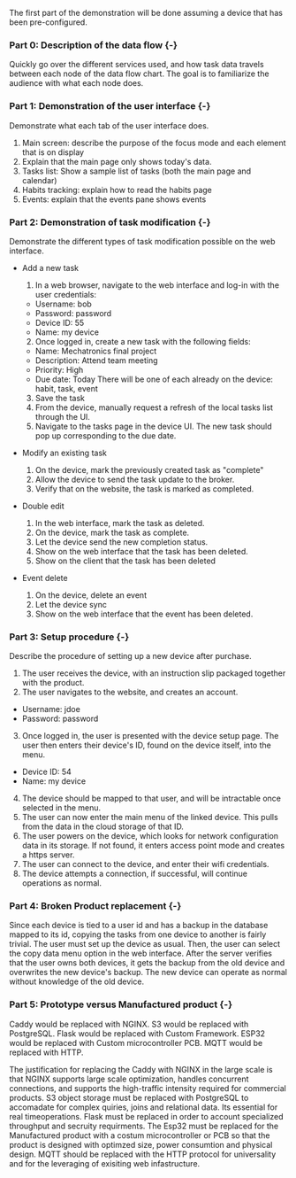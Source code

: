 The first part of the demonstration will be done assuming a device that has been pre-configured.

### Part 0: Description of the data flow {-}

Quickly go over the different services used, and how task data travels between each node of the data flow chart.
The goal is to familiarize the audience with what each node does.

### Part 1: Demonstration of the user interface {-}

Demonstrate what each tab of the user interface does.

1. Main screen: describe the purpose of the focus mode and each element that is on display
2. Explain that the main page only shows today's data.
3. Tasks list: Show a sample list of tasks (both the main page and calendar)
4. Habits tracking: explain how to read the habits page
5. Events: explain that the events pane shows events

### Part 2: Demonstration of task modification {-}

Demonstrate the different types of task modification possible on the web interface.

- Add a new task
  1. In a web browser, navigate to the web interface and log-in with the user credentials:
    - Username: bob
    - Password: password
    - Device ID: 55
    - Name: my device
  2. Once logged in, create a new task with the following fields:
    - Name: Mechatronics final project
    - Description: Attend team meeting
    - Priority: High 
    - Due date: Today
    There will be one of each already on the device: habit, task, event
  3. Save the task
  4. From the device, manually request a refresh of the local tasks list through the UI.
  5. Navigate to the tasks page in the device UI. The new task should pop up corresponding to the due date.

- Modify an existing task
  1. On the device, mark the previously created task as "complete"
  2. Allow the device to send the task update to the broker.
  3. Verify that on the website, the task is marked as completed.

- Double edit
  1. In the web interface, mark the task as deleted.
  2. On the device, mark the task as complete.
  3. Let the device send the new completion status.
  4. Show on the web interface that the task has been deleted.
  5. Show on the client that the task has been deleted

- Event delete
  1. On the device, delete an event
  2. Let the device sync
  3. Show on the web interface that the event has been deleted.

### Part 3: Setup procedure {-}

Describe the procedure of setting up a new device after purchase.

1. The user receives the device, with an instruction slip packaged together with the product.
2. The user navigates to the website, and creates an account.
  - Username: jdoe
  - Password: password
3. Once logged in, the user is presented with the device setup page. The user then enters their device's ID, found on the device itself, into the menu.
  - Device ID: 54
  - Name: my device
4. The device should be mapped to that user, and will be intractable once selected in the menu.
5. The user can now enter the main menu of the linked device. This pulls from the data in the cloud storage of that ID.
6. The user powers on the device, which looks for network configuration data in its storage. If not found, it enters access point mode and creates a https server.
7. The user can connect to the device, and enter their wifi credentials.
8. The device attempts a connection, if successful, will continue operations as normal.

### Part 4: Broken Product replacement {-}

Since each device is tied to a user id and has a backup in the database mapped to its id, copying the tasks from one device to another is fairly trivial.
The user must set up the device as usual.
Then, the user can select the copy data menu option in the web interface.
After the server verifies that the user owns both devices, it gets the backup from the old device and overwrites the new device's backup.
The new device can operate as normal without knowledge of the old device.

### Part 5: Prototype versus Manufactured product {-}

Caddy would be replaced with NGINX.
S3 would be replaced with PostgreSQL.
Flask would be replaced with Custom Framework.
ESP32 would be replaced with Custom microcontroller PCB.
MQTT would be replaced with HTTP.

The justification for replacing the Caddy with NGINX in the large scale is that NGINX supports large scale optimization, handles concurrent connections, and supports the high-traffic intensity required for commercial products.
S3 object storage must be replaced with PostgreSQL to accomadate for complex quiries, joins and relational data. Its essential for real timeoperations.
Flask must be replaced in order to account specialized throughput and secruity requirments. 
The Esp32 must be replaced for the Manufactured product with a costum microcontroller or PCB so that the product is designed with optimzed size, power consumtion and physical design.
MQTT should be replaced with the HTTP protocol for universality and for the leveraging of exisiting web infastructure. 

